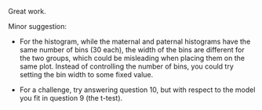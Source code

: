 Great work. 

Minor suggestion:

- For the histogram, while the maternal and paternal histograms have the same number of bins (30 each), the width of the bins are different for the two groups, which could be misleading when placing them on the same plot. Instead of controlling the number of bins, you could try setting the bin width to some fixed value.

- For a challenge, try answering question 10, but with respect to the model you fit in question 9 (the t-test). 
